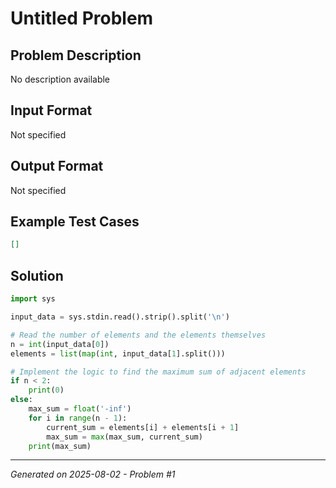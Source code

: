 # Untitled Problem

## Problem Description
No description available

## Input Format
Not specified

## Output Format
Not specified

## Example Test Cases
```json
[]
```

## Solution
```python
import sys

input_data = sys.stdin.read().strip().split('\n')

# Read the number of elements and the elements themselves
n = int(input_data[0])
elements = list(map(int, input_data[1].split()))

# Implement the logic to find the maximum sum of adjacent elements
if n < 2:
    print(0)
else:
    max_sum = float('-inf')
    for i in range(n - 1):
        current_sum = elements[i] + elements[i + 1]
        max_sum = max(max_sum, current_sum)
    print(max_sum)
```

---
*Generated on 2025-08-02 - Problem #1*